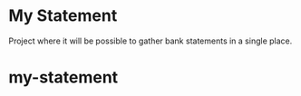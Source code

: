 # My Statement
Project where it will be possible to gather bank statements in a single place.
# my-statement

